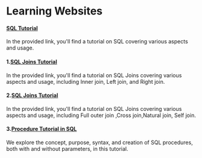# Learning Websites

####  [SQL Tutorial](https://www.youtube.com/watch?v=Rm0xH2Vpfi0&t=2068s)
In the provided link, you'll find a tutorial on SQL covering various aspects and usage.

#### 1.[SQL Joins Tutorial ](https://www.youtube.com/watch?v=0OQJDd3QqQM&t=1842s)

In the provided link, you'll find a tutorial on SQL Joins covering various aspects and usage, including Inner join, Left join, and Right join.


#### 2.[SQL Joins Tutorial](https://www.youtube.com/watch?v=RehbnzKHS28)
In the provided link, you'll find a tutorial on SQL Joins covering various aspects and usage, including Full outer join ,Cross join,Natural join, Self join.

#### 3.[Procedure Tutorial in SQL](https://www.youtube.com/watch?v=yLR1w4tZ36I&t=2898s)

We explore the concept, purpose, syntax, and creation of SQL procedures, both with and without parameters, in this tutorial.

